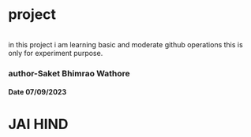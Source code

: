 # project
<br>
in this project i am learning basic and moderate github operations this is only for experiment purpose.
<br>
<h3>author-Saket Bhimrao Wathore</h3>
<h4>Date 07/09/2023</h4>
<h1>JAI HIND</h1>